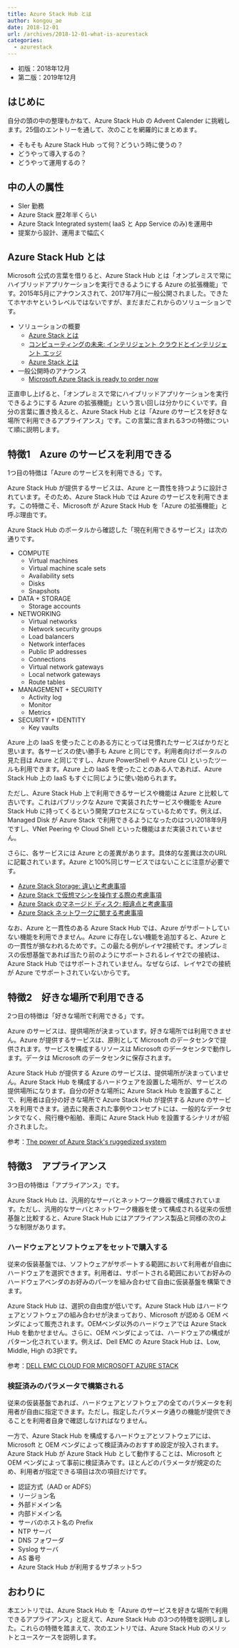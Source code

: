 ```yaml
---
title: Azure Stack Hub とは
author: kongou_ae
date: 2018-12-01
url: /archives/2018-12-01-what-is-azurestack
categories:
  - azurestack
---
```


- 初版：2018年12月
- 第二版：2019年12月

## はじめに

自分の頭の中の整理もかねて、Azure Stack Hub の Advent Calender に挑戦します。25個のエントリーを通して、次のことを網羅的にまとめます。

- そもそも Azure Stack Hub って何？どういう時に使うの？
- どうやって導入するの？
- どうやって運用するの？

## 中の人の属性

- SIer 勤務
- Azure Stack 歴2年半くらい
- Azure Stack Integrated system( IaaS と App Service のみ)を運用中
- 提案から設計、運用まで幅広く

## Azure Stack Hub とは

Microsoft 公式の言葉を借りると、Azure Stack Hub とは「オンプレミスで常にハイブリッドアプリケーションを実行できるようにする Azure の拡張機能」です。2015年5月にアナウンスされて、2017年7月に一般公開されました。できたてホヤホヤというレベルではないですが、まだまだこれからのソリューションです。

- ソリューションの概要
  - [Azure Stack とは](https://azure.microsoft.com/ja-jp/overview/azure-stack/)
  - [コンピューティングの未来: インテリジェント クラウドとインテリジェント エッジ](https://azure.microsoft.com/ja-jp/overview/future-of-cloud/)
  - [Azure Stack とは](https://docs.microsoft.com/ja-jp/azure/azure-stack/azure-stack-poc?WT.mc_id=AZ-MVP-5003408)
- 一般公開時のアナウンス
  - [Microsoft Azure Stack is ready to order now](https://azure.microsoft.com/ja-jp/blog/microsoft-azure-stack-is-ready-to-order-now/)

正直申し上げると、「オンプレミスで常にハイブリッドアプリケーションを実行できるようにする Azure の拡張機能」という言い回しは分かりにくいです。自分の言葉に置き換えると、Azure Stack Hub とは「Azure のサービスを好きな場所で利用できるアプライアンス」です。この言葉に含まれる3つの特徴について順に説明します。

## 特徴1　Azure のサービスを利用できる

1つ目の特徴は「Azure のサービスを利用できる」です。

Azure Stack Hub が提供するサービスは、Azure と一貫性を持つように設計されています。そのため、Azure Stack Hub では Azure のサービスを利用できます。この特徴こそ、Microsoft が Azure Stack Hub を「Azure の拡張機能」と呼ぶ理由です。

Azure Stack Hub のポータルから確認した「現在利用できるサービス」は次の通りです。

- COMPUTE
  - Virtual machines
  - Virtual machine scale sets
  - Availability sets
  - Disks
  - Snapshots
- DATA + STORAGE
  - Storage accounts
- NETWORKING
  - Virtual networks
  - Network security groups
  - Load balancers
  - Network interfaces
  - Public IP addresses
  - Connections
  - Virtual network gateways
  - Local network gateways
  - Route tables
- MANAGEMENT + SECURITY
  - Activity log
  - Monitor
  - Metrics
- SECURITY + IDENTITY
  - Key vaults 

Azure 上の IaaS を使ったことのある方にとっては見慣れたサービスばかりだと思います。各サービスの使い勝手も Azure と同じです。利用者向けポータルの見た目は Azure と同じですし、Azure PowerShell や Azure CLI といったツールも利用できます。Azure 上の IaaS を使ったことのある人であれば、Azure Stack Hub 上の IaaS もすぐに同じように使い始められます。

ただし、Azure Stack Hub 上で利用できるサービスや機能は Azure と比較して古いです。これはパブリックな Azure で実装されたサービスや機能を Azure Stack Hub に持ってくるという開発プロセスになっているためです。例えば、Managed Disk が Azure Stack で利用できるようになったのはつい2018年9月ですし、VNet Peering や Cloud Shell といった機能はまだ実装されていません。

さらに、各サービスには Azure との差異があります。具体的な差異は次のURLに記載されています。Azure と100%同じサービスではないことに注意が必要です。

- [Azure Stack Storage: 違いと考慮事項](https://docs.microsoft.com/ja-jp/azure/azure-stack/user/azure-stack-acs-differences?WT.mc_id=AZ-MVP-5003408)
- [Azure Stack で仮想マシンを操作する際の考慮事項](https://docs.microsoft.com/ja-jp/azure/azure-stack/user/azure-stack-vm-considerations?WT.mc_id=AZ-MVP-5003408)
- [Azure Stack のマネージド ディスク: 相違点と考慮事項](https://docs.microsoft.com/ja-jp/azure/azure-stack/user/azure-stack-managed-disk-considerations?WT.mc_id=AZ-MVP-5003408)
- [Azure Stack ネットワークに関する考慮事項](https://docs.microsoft.com/ja-jp/azure/azure-stack/user/azure-stack-network-differences?WT.mc_id=AZ-MVP-5003408)

なお、Azure と一貫性のある Azure Stack Hub では、Azure がサポートしていない機能を利用できません。Azure に存在しない機能を追加すると、Azure との一貫性が損なわれるためです。この最たる例がレイヤ2接続です。オンプレミスの仮想基盤であれば当たり前のようにサポートされるレイヤ2での接続は、Azure Stack Hub ではサポートされていません。なぜならば、レイヤ2での接続が Azure でサポートされていないからです。

## 特徴2　好きな場所で利用できる

2つ目の特徴は「好きな場所で利用できる」です。

Azure のサービスは、提供場所が決まっています。好きな場所では利用できません。Azure が提供するサービスは、原則として Microsoft のデータセンタで提供されます。サービスを構成するリソースは Microsoft のデータセンタで動作します。データは Microsoft のデータセンタに保存されます。

Azure Stack Hub が提供する Azure のサービスは、提供場所が決まっていません。Azure Stack Hub を構成するハードウェアを設置した場所が、サービスの提供場所になります。自分の好きな場所に Azure Stack Hub を設置することで、利用者は自分の好きな場所で Azure Stack Hub が提供する Azure のサービスを利用できます。過去に発表された事例やコンセプトには、一般的なデータセンタでなく、飛行機や船舶、車両に Azure Stack Hub を設置するシナリオが紹介されました。

参考：[The power of Azure Stack's ruggedized system](https://www.youtube.com/watch?v=nTXdJN0IW5Y)

## 特徴3　アプライアンス

3つ目の特徴は「アプライアンス」です。

Azure Stack Hub は、汎用的なサーバとネットワーク機器で構成されています。ただし、汎用的なサーバとネットワーク機器を使って構成される従来の仮想基盤と比較すると、Azure Stack Hub にはアプライアンス製品と同様の次のような制限があります。

### ハードウェアとソフトウェアをセットで購入する

従来の仮装基盤では、ソフトウェアがサポートする範囲において利用者が自由にハードウェアを選択できます。利用者は、サポートされる範囲においてお好みのハードウェアベンダのお好みのパーツを組み合わせて自由に仮装基盤を構築できます。

Azure Stack Hub は、選択の自由度が低いです。Azure Stack Hub はハードウェアとソフトウェアの組み合わせが決まっており、Microsoft が認める OEM ベンダによって販売されます。OEMベンダ以外のハードウェアでは Azure Stack Hub を動かせません。さらに、OEM ベンダによっては、ハードウェアの構成がパターン化されています。例えば、Dell EMC の Azure Stack Hub は、Low, Middle, High の3択です。

参考：[DELL EMC CLOUD FOR MICROSOFT AZURE STACK](https://www.dellemc.com/resources/en-us/asset/data-sheets/products/ready-solutions/dellemc-cloud-for-microsoft-azure-stack-ss.pdf)

### 検証済みのパラメータで構築される

従来の仮装基盤であれば、ハードウェアとソフトウェアの全てのパラメータを利用者が自由に指定できます。ただし。指定したパラメータ通りの機能が提供できることを利用者自身で確認しなければなりません。

一方で、Azure Stack Hub を構成するハードウェアとソフトウェアには、Microsoft と OEM ベンダによって検証済みのおすすめ設定が投入されます。Azure Stack Hub が Azure Stack Hub として動作することは、Microsoft と OEM ベンダによって事前に検証済みです。ほとんどのパラメータが規定のため、利用者が指定できる項目は次の項目だけです。

- 認証方式（AAD or ADFS）
- リージョン名
- 外部ドメイン名
- 内部ドメイン名
- サーバのホスト名の Prefix
- NTP サーバ
- DNS フォワーダ
- Syslog サーバ
- AS 番号
- Azure Stack Hub が利用するサブネット5つ

## おわりに

本エントリでは、Azure Stack Hub を「Azure のサービスを好きな場所で利用できるアプライアンス」と捉えて、Azure Stack Hub の3つの特徴を説明しました。これらの特徴を踏まえて、次のエントリでは、Azure Stack Hub のメリットとユースケースを説明します。
